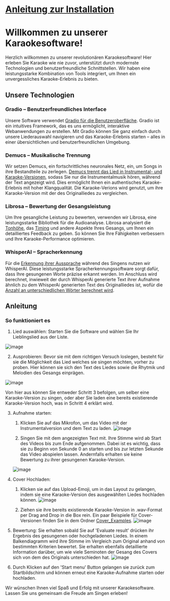 # [Anleitung zur Installation](./Anleitung.md)


# Willkommen zu unserer Karaokesoftware!
Herzlich willkommen zu unserer revolutionären Karaokesoftware! Hier erleben Sie Karaoke wie nie zuvor, unterstützt durch modernste Technologien und benutzerfreundliche Schnittstellen. Wir haben eine leistungsstarke Kombination von Tools integriert, um Ihnen ein unvergessliches Karaoke-Erlebnis zu bieten.




## Unsere Technologien
### Gradio – Benutzerfreundliches Interface
Unsere Software verwendet [Gradio für die Benutzeroberfläche](./interface_karaokenet.py#L225-L321). Gradio ist ein intuitives Framework, das es uns ermöglicht, interaktive Webanwendungen zu erstellen. Mit Gradio können Sie ganz einfach durch unsere Liederauswahl navigieren und das Karaoke-Erlebnis starten – alles in einer übersichtlichen und benutzerfreundlichen Umgebung.

### Demucs – Musikalische Trennung
Wir setzen Demucs, ein fortschrittliches neuronales Netz, ein, um Songs in ihre Bestandteile zu zerlegen. [Demucs trennt das Lied in Instrumental- und Karaoke-Versionen](https://github.com/GenosseJannik/HFU_KaraokeNet/blob/main/song.py#L45-L51), sodass Sie nur die Instrumentalmusik hören, während der Text angezeigt wird. Dies ermöglicht Ihnen ein authentisches Karaoke-Erlebnis mit hoher Klangqualität. Die Karaoke-Verions wird genutzt, um ihre Karaoke-Version mit der des Originalliedes zu vergleichen.

### Librosa – Bewertung der Gesangsleistung
Um Ihre gesangliche Leistung zu bewerten, verwenden wir Librosa, eine leistungsstarke Bibliothek für die Audioanalyse. Librosa analysiert die [Tonhöhe](./pitch_comparison_transposition.py#L30-L59), das [Timing](./timing_comparison.py#L21-L27) und andere Aspekte Ihres Gesangs, um Ihnen ein detailliertes Feedback zu geben. So können Sie Ihre Fähigkeiten verbessern und Ihre Karaoke-Performance optimieren.

### WhisperAI – Spracherkennung
Für die [Erkennung ihrer Aussprache](https://github.com/GenosseJannik/HFU_KaraokeNet/blob/main/speech_comparison.py#L34-L42) während des Singens nutzen wir WhisperAI. Diese leistungsstarke Spracherkennungssoftware sorgt dafür, dass Ihre gesungenen Worte präzise erkannt werden. Im Anschluss wird berechnet, inwieweit der durch WhisperAi generierte Text ihrer Aufnahme ähnlich zu dem WhisperAi generierten Text des Originalliedes ist, wofür die [Anzahl an unterschiedlichen Wörter berechnet wird](https://github.com/GenosseJannik/HFU_KaraokeNet/blob/main/speech_comparison.py#L45-L60).


## Anleitung
### So funktioniert es
1. Lied auswählen: Starten Sie die Software und wählen Sie Ihr Lieblingslied aus der Liste.


![image](https://github.com/GenosseJannik/HFU_KaraokeNet/assets/165167290/05f8685f-64c2-49b5-a5ac-693fa866c5b7)


2. Ausprobieren: Bevor sie mit dem richtigen Versuch loslegen, besteht für sie die Möglichkeit das Lied welches sie singen möchten, vorher zu proben. Hier können sie sich den Text des Liedes sowie die Rhytmik und Melodien des Gesangs einprägen.
   
   
![image](https://github.com/GenosseJannik/HFU_KaraokeNet/assets/165167290/aeb06ba0-bf50-451a-876f-e8e789f2f96e)



Von hier aus können Sie entweder Schritt 3 befolgen, um selber eine Karaoke-Version zu singen, oder aber Sie laden eine bereits existierende Karaoke-Version hoch, was in Schritt 4 erklärt
wird.



3. Aufnahme starten:
   
   1. Klicken Sie auf das Mikrofon, um das Video mit der Instrumentalversion und dem Text zu laden.
   ![image](https://github.com/GenosseJannik/HFU_KaraokeNet/assets/165167290/9ee65dc2-8ba0-45ef-80a6-697c4a3a3c02)

   2.  Singen Sie mit dem angezeigten Text mit. Ihre Stimme wird ab Start des Videos bis zum Ende aufgenommen. Dabei ist es wichtig, dass sie zu Beginn von Sekunde 0 an starten und bis zur
   letzten Sekunde das Video abspielen lassen. Andernfalls erhalten sie keine Bewertung zu ihrer gesungenen Karaoke-Version.
   
   ![image](https://github.com/GenosseJannik/HFU_KaraokeNet/assets/165167290/833a71e4-ef18-4421-9c53-4e5a7914ccac)

5. Cover Hochladen:
   
   1. Klicken sie auf das Upload-Emoji, um in das Layout zu gelangen, indem sie eine Karaoke-Version des ausgewählten Liedes hochladen können.
   ![image](https://github.com/GenosseJannik/HFU_KaraokeNet/assets/165167290/42f2696c-b5b7-467c-8b98-fa4532282c69)

   2. Ziehen sie ihre bereits existierende Karaoke-Version in .wav-Format per Drag and Drop in die Box rein. Ein paar Beispiele für Cover-Versionen finden Sie in dem Ordner [Cover_Examples](./Cover_Examples).
   ![image](https://github.com/GenosseJannik/HFU_KaraokeNet/assets/165167290/8a6af38e-8bd5-43fd-9955-427b73531563)


6. Bewertung: Sie erhalten sobald Sie auf 'Evaluate result'  drücken ihr Ergebnis des gesungenen oder hochgeladenen Liedes. In einem Balkendiagramm wird ihre Stimme im Vergleich zum Original
anhand von bestimmten Kriterien bewertet. Sie erhalten ebenfalls detaillierte Information darüber, um wie viele Seminoten der Gesang des Covers sich von dem des Originals unterschieden hat.
![image](https://github.com/GenosseJannik/HFU_KaraokeNet/assets/165167290/2131d5ed-8119-430a-9a31-e658bdcf73f8)

7. Durch Klicken auf den 'Start menu' Button gelangen sie zurück zum Startbildschirm und können erneut eine Karaoke-Aufnahme starten oder hochladen.



Wir wünschen Ihnen viel Spaß und Erfolg mit unserer Karaokesoftware. Lassen Sie uns gemeinsam die Freude am Singen erleben!



